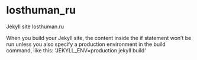 # losthuman_ru
Jekyll site losthuman.ru

When you build your Jekyll site, the content inside the if statement won’t be run unless you also specify a production environment in the build command, like this:
'JEKYLL_ENV=production jekyll build'